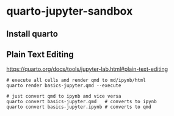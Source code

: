 # quarto-jupyter-sandbox

## Install quarto



## Plain Text Editing

<https://quarto.org/docs/tools/jupyter-lab.html#plain-text-editing>

```{sh}
# execute all cells and render qmd to md/ipynb/html
quarto render basics-jupyter.qmd --execute
```

```{sh}
# just convert qmd to ipynb and vice versa
quarto convert basics-jupyter.qmd   # converts to ipynb
quarto convert basics-jupyter.ipynb # converts to qmd
```
